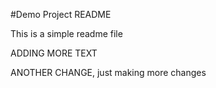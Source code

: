 #Demo Project README

This is a simple readme file



ADDING MORE TEXT


ANOTHER CHANGE, just making more changes